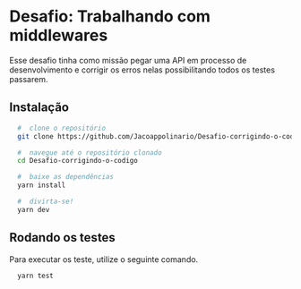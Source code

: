 
# Desafio: Trabalhando com middlewares

Esse desafio tinha como missão pegar uma API em processo de desenvolvimento e corrigir os erros nelas possibilitando todos os testes passarem.

## Instalação

```bash 
  #  clone o repositório
  git clone https://github.com/Jacoappolinario/Desafio-corrigindo-o-codigo.git

  #  navegue até o repositório clonado
  cd Desafio-corrigindo-o-codigo

  #  baixe as dependências
  yarn install

  #  divirta-se!
  yarn dev
```
    
## Rodando os testes

Para executar os teste, utilize o seguinte comando.

```bash
  yarn test
```

  